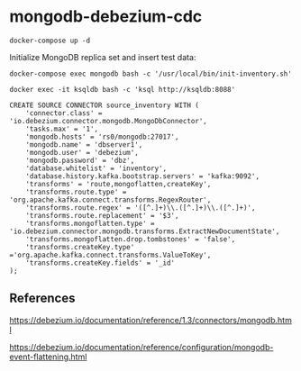 # mongodb-debezium-cdc

    docker-compose up -d

Initialize MongoDB replica set and insert test data:

    docker-compose exec mongodb bash -c '/usr/local/bin/init-inventory.sh'

    docker exec -it ksqldb bash -c 'ksql http://ksqldb:8088'


```
CREATE SOURCE CONNECTOR source_inventory WITH (
    'connector.class' = 'io.debezium.connector.mongodb.MongoDbConnector',
    'tasks.max' = '1',
    'mongodb.hosts' = 'rs0/mongodb:27017',
    'mongodb.name' = 'dbserver1',
    'mongodb.user' = 'debezium',
    'mongodb.password' = 'dbz',
    'database.whitelist' = 'inventory',
    'database.history.kafka.bootstrap.servers' = 'kafka:9092',
    'transforms' = 'route,mongoflatten,createKey',
    'transforms.route.type' = 'org.apache.kafka.connect.transforms.RegexRouter',
    'transforms.route.regex' = '([^.]+)\\.([^.]+)\\.([^.]+)',
    'transforms.route.replacement' = '$3',
    'transforms.mongoflatten.type' = 'io.debezium.connector.mongodb.transforms.ExtractNewDocumentState',
    'transforms.mongoflatten.drop.tombstones' = 'false',
    'transforms.createKey.type' ='org.apache.kafka.connect.transforms.ValueToKey', 
    'transforms.createKey.fields' = '_id'
);
```

## References

https://debezium.io/documentation/reference/1.3/connectors/mongodb.html

https://debezium.io/documentation/reference/configuration/mongodb-event-flattening.html

